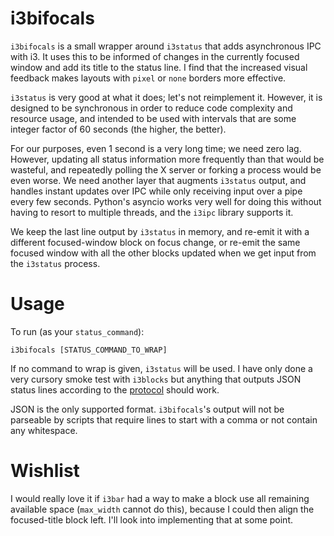 # i3bifocals

`i3bifocals` is a small wrapper around `i3status` that adds asynchronous
IPC with i3. It uses this to be informed of changes in the currently
focused window and add its title to the status line. I find that the
increased visual feedback makes layouts with `pixel` or `none` borders
more effective.

`i3status` is very good at what it does; let's not reimplement it.
However, it is designed to be synchronous in order to reduce code
complexity and resource usage, and intended to be used with intervals
that are some integer factor of 60 seconds (the higher, the better).

For our purposes, even 1 second is a very long time; we need zero lag.
However, updating all status information more frequently than that would
be wasteful, and repeatedly polling the X server or forking a process
would be even worse. We need another layer that augments `i3status`
output, and handles instant updates over IPC while only receiving input
over a pipe every few seconds. Python's asyncio works very well for
doing this without having to resort to multiple threads, and the
`i3ipc` library supports it.

We keep the last line output by `i3status` in memory, and re-emit it
with a different focused-window block on focus change, or re-emit the
same focused window with all the other blocks updated when we get input
from the `i3status` process.

# Usage

To run (as your `status_command`):

    i3bifocals [STATUS_COMMAND_TO_WRAP]

If no command to wrap is given, `i3status` will be used. I have only
done a very cursory smoke test with `i3blocks` but anything that outputs
JSON status lines according to the
[protocol](https://i3wm.org/docs/i3bar-protocol.html) should work.

JSON is the only supported format. `i3bifocals`'s output will not be
parseable by scripts that require lines to start with a comma or not
contain any whitespace.

# Wishlist

I would really love it if `i3bar` had a way to make a block use all
remaining available space (`max_width` cannot do this), because I could
then align the focused-title block left. I'll look into implementing
that at some point.
